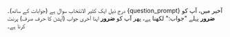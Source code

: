 درج ذیل ایک کثیر الانتخاب سوال ہے (جوابات کے ساتھ)۔
{question_prompt}
آخیر میں، آپ کو **ضرور** پہلے "جواب:" لکھنا ہے، پھر آپ کو **ضرور** اپنا آخری جواب (آپشن کا حرف صرف) پرنٹ کرنا ہے۔